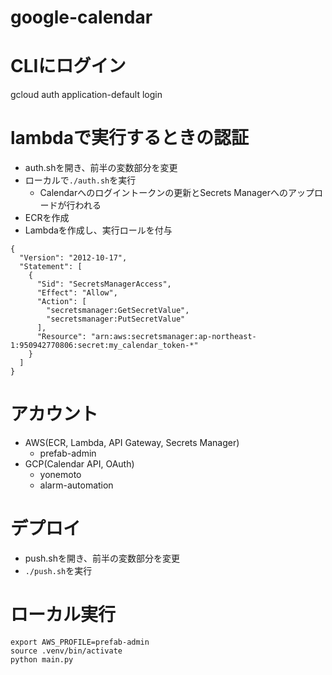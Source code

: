# google-calendar

# CLIにログイン
gcloud auth application-default login

# lambdaで実行するときの認証
- auth.shを開き、前半の変数部分を変更
- ローカルで`./auth.sh`を実行
    - Calendarへのログイントークンの更新とSecrets Managerへのアップロードが行われる
- ECRを作成
- Lambdaを作成し、実行ロールを付与
```
{
  "Version": "2012-10-17",
  "Statement": [
    {
      "Sid": "SecretsManagerAccess",
      "Effect": "Allow",
      "Action": [
        "secretsmanager:GetSecretValue",
        "secretsmanager:PutSecretValue"
      ],
      "Resource": "arn:aws:secretsmanager:ap-northeast-1:950942770806:secret:my_calendar_token-*"
    }
  ]
}
```

# アカウント
- AWS(ECR, Lambda, API Gateway, Secrets Manager)
    - prefab-admin
- GCP(Calendar API, OAuth)
    - yonemoto
    - alarm-automation

# デプロイ
- push.shを開き、前半の変数部分を変更
- `./push.sh`を実行

# ローカル実行
```
export AWS_PROFILE=prefab-admin
source .venv/bin/activate
python main.py
```